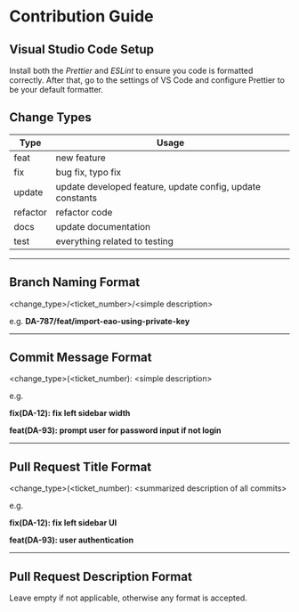 # Contribution Guide

## Visual Studio Code Setup

Install both the _Prettier_ and _ESLint_ to ensure you code is formatted correctly. After that, go to the settings of VS Code and configure Prettier to be your default formatter.

## Change Types

| Type     | Usage                                                     |
| -------- | --------------------------------------------------------- |
| feat     | new feature                                               |
| fix      | bug fix, typo fix                                         |
| update   | update developed feature, update config, update constants |
| refactor | refactor code                                             |
| docs     | update documentation                                      |
| test     | everything related to testing                             |

---

## Branch Naming Format

&lt;change_type>/&lt;ticket_number>/&lt;simple description>

e.g. **DA-787/feat/import-eao-using-private-key**

---

## Commit Message Format

&lt;change_type>(&lt;ticket_number): &lt;simple description>

e.g.

**fix(DA-12): fix left sidebar width**

**feat(DA-93): prompt user for password input if not login**

---

## Pull Request Title Format

&lt;change_type>(&lt;ticket_number): &lt;summarized description of all commits>

e.g.

**fix(DA-12): fix left sidebar UI**

**feat(DA-93): user authentication**

---

## Pull Request Description Format

Leave empty if not applicable, otherwise any format is accepted.
